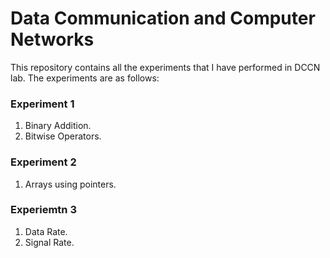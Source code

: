 # **Data Communication and Computer Networks**

This repository contains all the experiments that I have performed in DCCN lab. The experiments are as follows:

### **Experiment 1**
1. Binary Addition.
2. Bitwise Operators.

### **Experiment 2**
1. Arrays using pointers.

### **Experiemtn 3**
1. Data Rate. 
2. Signal Rate.
